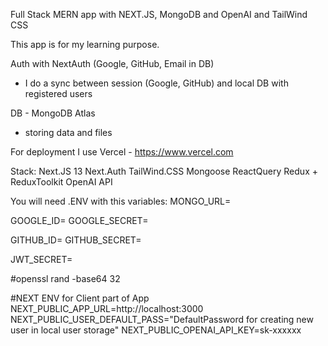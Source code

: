 Full Stack MERN app with NEXT.JS, MongoDB and OpenAI and TailWind CSS

This app is for my learning purpose.

Auth with NextAuth (Google, GitHub, Email in DB)

- I do a sync between session (Google, GitHub) and local DB with registered users

DB - MongoDB Atlas

- storing data and files

For deployment I use Vercel - https://www.vercel.com

Stack:
Next.JS 13
Next.Auth
TailWind.CSS
Mongoose
ReactQuery
Redux + ReduxToolkit
OpenAI API

You will need .ENV with this variables:
MONGO_URL=

GOOGLE_ID=
GOOGLE_SECRET=

GITHUB_ID=
GITHUB_SECRET=

JWT_SECRET=

#openssl rand -base64 32

#NEXT ENV for Client part of App
NEXT_PUBLIC_APP_URL=http://localhost:3000
NEXT_PUBLIC_USER_DEFAULT_PASS="DefaultPassword for creating new user in local user storage"
NEXT_PUBLIC_OPENAI_API_KEY=sk-xxxxxx
